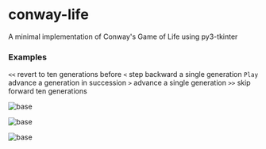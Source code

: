# conway-life
A minimal implementation of Conway's Game of Life using py3-tkinter

### Examples

```<<``` revert to ten generations before
```<``` step backward a single generation
```Play``` advance a generation in succession
```>``` advance a single generation
```>>``` skip forward ten generations

![base](https://github.com/Quiqucode/conway-life/blob/master/examples/1.PNG)


![base](https://github.com/Quiqucode/conway-life/blob/master/examples/2.PNG)


![base](https://github.com/Quiqucode/conway-life/blob/master/examples/3.PNG)

